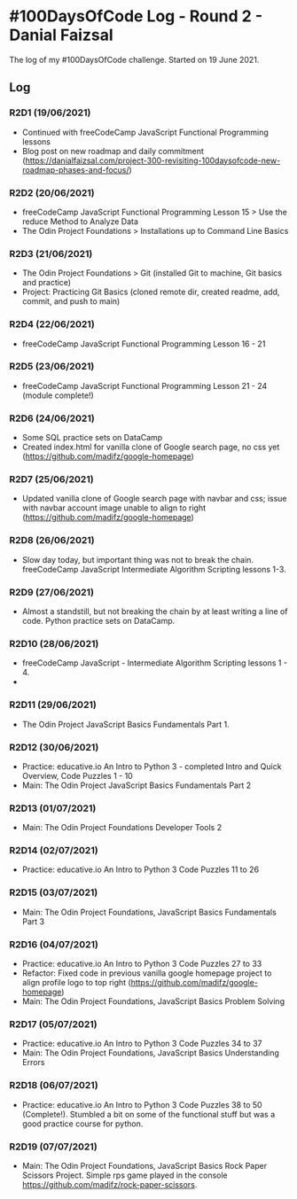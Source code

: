 # #100DaysOfCode Log - Round 2 - Danial Faizsal

The log of my #100DaysOfCode challenge. Started on 19 June 2021.

## Log

### R2D1 (19/06/2021)
- Continued with freeCodeCamp JavaScript Functional Programming lessons
- Blog post on new roadmap and daily commitment (https://danialfaizsal.com/project-300-revisiting-100daysofcode-new-roadmap-phases-and-focus/)

### R2D2 (20/06/2021)
- freeCodeCamp JavaScript Functional Programming Lesson 15 > Use the reduce Method to Analyze Data
- The Odin Project Foundations > Installations up to Command Line Basics

### R2D3 (21/06/2021)
- The Odin Project Foundations > Git (installed Git to machine, Git basics and practice)
- Project: Practicing Git Basics (cloned remote dir, created readme, add, commit, and push to main)

### R2D4 (22/06/2021)
- freeCodeCamp JavaScript Functional Programming Lesson 16 - 21

### R2D5 (23/06/2021)
- freeCodeCamp JavaScript Functional Programming Lesson 21 - 24 (module complete!)

### R2D6 (24/06/2021)
- Some SQL practice sets on DataCamp
- Created index.html for vanilla clone of Google search page, no css yet (https://github.com/madifz/google-homepage)

### R2D7 (25/06/2021)
- Updated vanilla clone of Google search page with navbar and css; issue with navbar account image unable to align to right (https://github.com/madifz/google-homepage)

### R2D8 (26/06/2021)
- Slow day today, but important thing was not to break the chain. freeCodeCamp JavaScript Intermediate Algorithm Scripting lessons 1-3.

### R2D9 (27/06/2021)
- Almost a standstill, but not breaking the chain by at least writing a line of code. Python practice sets on DataCamp.

### R2D10 (28/06/2021)
- freeCodeCamp JavaScript - Intermediate Algorithm Scripting lessons 1 - 4.
- 
### R2D11 (29/06/2021)
- The Odin Project JavaScript Basics Fundamentals Part 1.

### R2D12 (30/06/2021)
- Practice: educative.io An Intro to Python 3 - completed Intro and Quick Overview, Code Puzzles 1 - 10
- Main: The Odin Project JavaScript Basics Fundamentals Part 2

### R2D13 (01/07/2021)
- Main: The Odin Project Foundations Developer Tools 2

### R2D14 (02/07/2021)
- Practice: educative.io An Intro to Python 3 Code Puzzles 11 to 26

### R2D15 (03/07/2021)
- Main: The Odin Project Foundations, JavaScript Basics Fundamentals Part 3

### R2D16 (04/07/2021)
- Practice: educative.io An Intro to Python 3 Code Puzzles 27 to 33
- Refactor: Fixed code in previous vanilla google homepage project to align profile logo to top right (https://github.com/madifz/google-homepage)
- Main: The Odin Project Foundations, JavaScript Basics Problem Solving

### R2D17 (05/07/2021)
- Practice: educative.io An Intro to Python 3 Code Puzzles 34 to 37
- Main: The Odin Project Foundations, JavaScript Basics Understanding Errors

### R2D18 (06/07/2021)
- Practice: educative.io An Intro to Python 3 Code Puzzles 38 to 50 (Complete!). Stumbled a bit on some of the functional stuff but was a good practice course for python.

### R2D19 (07/07/2021)
- Main: The Odin Project Foundations, JavaScript Basics Rock Paper Scissors Project. Simple rps game played in the console https://github.com/madifz/rock-paper-scissors.
